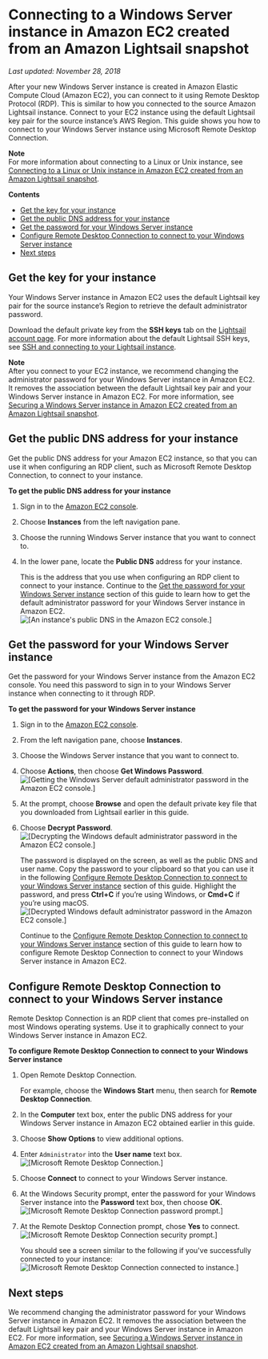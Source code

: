 # Connecting to a Windows Server instance in Amazon EC2 created from an Amazon Lightsail snapshot<a name="amazon-lightsail-connecting-to-windows-server-amazon-ec2-instances"></a>

 *Last updated: November 28, 2018* 

After your new Windows Server instance is created in Amazon Elastic Compute Cloud \(Amazon EC2\), you can connect to it using Remote Desktop Protocol \(RDP\)\. This is similar to how you connected to the source Amazon Lightsail instance\. Connect to your EC2 instance using the default Lightsail key pair for the source instance’s AWS Region\. This guide shows you how to connect to your Windows Server instance using Microsoft Remote Desktop Connection\.

**Note**  
For more information about connecting to a Linux or Unix instance, see [Connecting to a Linux or Unix instance in Amazon EC2 created from an Amazon Lightsail snapshot](amazon-lightsail-connecting-to-linux-unix-amazon-ec2-instances.md)\.

**Contents**
+ [Get the key for your instance](#get-the-key-windows-instance)
+ [Get the public DNS address for your instance](#get-the-public-dns-address-for-your-windows-instance)
+ [Get the password for your Windows Server instance](#get-the-password-for-your-windows-instance)
+ [Configure Remote Desktop Connection to connect to your Windows Server instance](#configure-remote-desktop-connection)
+ [Next steps](#connecting-to-windows-server-amazon-ec2-instances-next-steps)

## Get the key for your instance<a name="get-the-key-windows-instance"></a>

Your Windows Server instance in Amazon EC2 uses the default Lightsail key pair for the source instance’s Region to retrieve the default administrator password\.

Download the default private key from the **SSH keys** tab on the [Lightsail account page](https://lightsail.aws.amazon.com/ls/webapp/account/keys)\. For more information about the default Lightsail SSH keys, see [SSH and connecting to your Lightsail instance](understanding-ssh-in-amazon-lightsail.md)\.

**Note**  
After you connect to your EC2 instance, we recommend changing the administrator password for your Windows Server instance in Amazon EC2\. It removes the association between the default Lightsail key pair and your Windows Server instance in Amazon EC2\. For more information, see [Securing a Windows Server instance in Amazon EC2 created from an Amazon Lightsail snapshot](amazon-lightsail-securing-windows-server-amazon-ec2-instances.md)\.

## Get the public DNS address for your instance<a name="get-the-public-dns-address-for-your-windows-instance"></a>

Get the public DNS address for your Amazon EC2 instance, so that you can use it when configuring an RDP client, such as Microsoft Remote Desktop Connection, to connect to your instance\.

**To get the public DNS address for your instance**

1. Sign in to the [Amazon EC2 console](https://console.aws.amazon.com/ec2/)\.

1. Choose **Instances** from the left navigation pane\. 

1. Choose the running Windows Server instance that you want to connect to\.

1. In the lower pane, locate the **Public DNS** address for your instance\.

   This is the address that you use when configuring an RDP client to connect to your instance\. Continue to the [Get the password for your Windows Server instance](#get-the-password-for-your-windows-instance) section of this guide to learn how to get the default administrator password for your Windows Server instance in Amazon EC2\.  
![\[An instance's public DNS in the Amazon EC2 console.\]](https://d9yljz1nd5001.cloudfront.net/en_us/c61ab0669fef62b2778d591e8e619b4d/images/amazon-lightsail-ec2-public-dns.png)

## Get the password for your Windows Server instance<a name="get-the-password-for-your-windows-instance"></a>

Get the password for your Windows Server instance from the Amazon EC2 console\. You need this password to sign in to your Windows Server instance when connecting to it through RDP\.

**To get the password for your Windows Server instance**

1. Sign in to the [Amazon EC2 console](https://console.aws.amazon.com/ec2/)\.

1. From the left navigation pane, choose **Instances**\.

1. Choose the Windows Server instance that you want to connect to\.

1. Choose **Actions**, then choose **Get Windows Password**\.  
![\[Getting the Windows Server default administrator password in the Amazon EC2 console.\]](https://d9yljz1nd5001.cloudfront.net/en_us/c61ab0669fef62b2778d591e8e619b4d/images/amazon-lightsail-ec2-get-windows-password.png)

1. At the prompt, choose **Browse** and open the default private key file that you downloaded from Lightsail earlier in this guide\.

1. Choose **Decrypt Password**\.  
![\[Decrypting the Windows default administrator password in the Amazon EC2 console.\]](https://d9yljz1nd5001.cloudfront.net/en_us/c61ab0669fef62b2778d591e8e619b4d/images/amazon-lightsail-ec2-decrypt-password.png)

   The password is displayed on the screen, as well as the public DNS and user name\. Copy the password to your clipboard so that you can use it in the following [Configure Remote Desktop Connection to connect to your Windows Server instance](#configure-remote-desktop-connection) section of this guide\. Highlight the password, and press **Ctrl\+C** if you’re using Windows, or **Cmd\+C** if you’re using macOS\.  
![\[Decrypted Windows default administrator password in the Amazon EC2 console.\]](https://d9yljz1nd5001.cloudfront.net/en_us/c61ab0669fef62b2778d591e8e619b4d/images/amazon-lightsail-ec2-decrypted-password.png)

   Continue to the [Configure Remote Desktop Connection to connect to your Windows Server instance](#configure-remote-desktop-connection) section of this guide to learn how to configure Remote Desktop Connection to connect to your Windows Server instance in Amazon EC2\.

## Configure Remote Desktop Connection to connect to your Windows Server instance<a name="configure-remote-desktop-connection"></a>

Remote Desktop Connection is an RDP client that comes pre\-installed on most Windows operating systems\. Use it to graphically connect to your Windows Server instance in Amazon EC2\.

**To configure Remote Desktop Connection to connect to your Windows Server instance**

1. Open Remote Desktop Connection\.

   For example, choose the **Windows Start** menu, then search for **Remote Desktop Connection**\.

1. In the **Computer** text box, enter the public DNS address for your Windows Server instance in Amazon EC2 obtained earlier in this guide\.

1. Choose **Show Options** to view additional options\.

1. Enter `Administrator` into the **User name** text box\.  
![\[Microsoft Remote Desktop Connection.\]](https://d9yljz1nd5001.cloudfront.net/en_us/c61ab0669fef62b2778d591e8e619b4d/images/amazon-lightsail-rdc-configuration.png)

1. Choose **Connect** to connect to your Windows Server instance\.

1. At the Windows Security prompt, enter the password for your Windows Server instance into the **Password** text box, then choose **OK**\.  
![\[Microsoft Remote Desktop Connection password prompt.\]](https://d9yljz1nd5001.cloudfront.net/en_us/c61ab0669fef62b2778d591e8e619b4d/images/amazon-lightsail-rdc-password.png)

1. At the Remote Desktop Connection prompt, chose **Yes** to connect\.  
![\[Microsoft Remote Desktop Connection security prompt.\]](https://d9yljz1nd5001.cloudfront.net/en_us/c61ab0669fef62b2778d591e8e619b4d/images/amazon-lightsail-rdc-certificate-errors.png)

   You should see a screen similar to the following if you've successfully connected to your instance:  
![\[Microsoft Remote Desktop Connection connected to instance.\]](https://d9yljz1nd5001.cloudfront.net/en_us/c61ab0669fef62b2778d591e8e619b4d/images/amazon-lightsail-rdc-connected.png)

## Next steps<a name="connecting-to-windows-server-amazon-ec2-instances-next-steps"></a>

We recommend changing the administrator password for your Windows Server instance in Amazon EC2\. It removes the association between the default Lightsail key pair and your Windows Server instance in Amazon EC2\. For more information, see [Securing a Windows Server instance in Amazon EC2 created from an Amazon Lightsail snapshot](amazon-lightsail-securing-windows-server-amazon-ec2-instances.md)\.